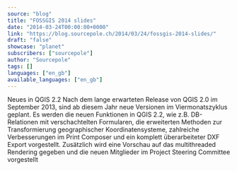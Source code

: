 ```yaml
---
source: "blog"
title: "FOSSGIS 2014 slides"
date: "2014-03-24T00:00:00+0000"
link: "https://blog.sourcepole.ch/2014/03/24/fossgis-2014-slides/"
draft: "false"
showcase: "planet"
subscribers: ["sourcepole"]
author: "Sourcepole"
tags: []
languages: ["en_gb"]
available_languages: ["en_gb"]
---
```


Neues in QGIS 2.2 Nach dem lange erwarteten Release von QGIS 2.0 im September 2013, sind ab diesem Jahr neue Versionen im Viermonatszyklus geplant. Es werden die neuen Funktionen in QGIS 2.2, wie z.B. DB-Relationen mit verschachtelten Formularen, die erweiterten Methoden zur Transformierung geographischer Koordinatensysteme, zahlreiche Verbesserungen im Print Composer und ein komplett überarbeiteter DXF Export vorgestellt. Zusätzlich wird eine Vorschau auf das multithreaded Rendering gegeben und die neuen Mitglieder im Project Steering Committee vorgestellt
